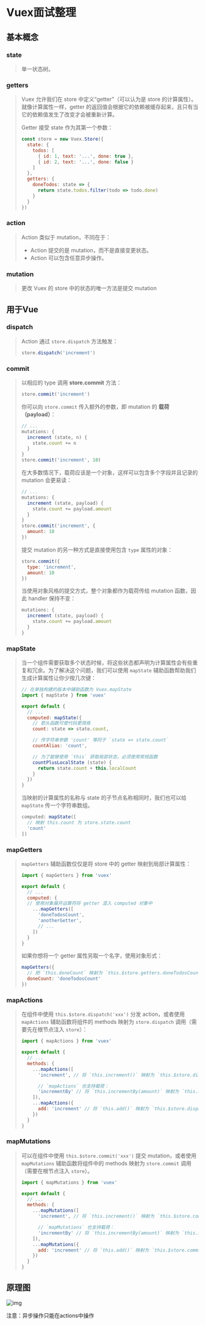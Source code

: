 # Vuex面试整理

## 基本概念

### state

> 单一状态树。

### getters

> Vuex 允许我们在 store 中定义“getter”（可以认为是 store 的计算属性）。就像计算属性一样，getter 的返回值会根据它的依赖被缓存起来，且只有当它的依赖值发生了改变才会被重新计算。
>
> Getter 接受 state 作为其第一个参数：
>
> ```js
> const store = new Vuex.Store({
>   state: {
>     todos: [
>       { id: 1, text: '...', done: true },
>       { id: 2, text: '...', done: false }
>     ]
>   },
>   getters: {
>     doneTodos: state => {
>       return state.todos.filter(todo => todo.done)
>     }
>   }
> })
> ```

### action

> Action 类似于 mutation，不同在于：
>
> - Action 提交的是 mutation，而不是直接变更状态。
> - Action 可以包含任意异步操作。

### mutation

> 更改 Vuex 的 store 中的状态的唯一方法是提交 mutation

## 用于Vue

### dispatch

> Action 通过 `store.dispatch` 方法触发：
>
> ```js
> store.dispatch('increment')
> ```

### commit

> 以相应的 type 调用 **store.commit** 方法：
>
> ```js
> store.commit('increment')
> ```
>
> 你可以向 `store.commit` 传入额外的参数，即 mutation 的 **载荷（payload）**：
>
> ```js
> // ...
> mutations: {
>   increment (state, n) {
>     state.count += n
>   }
> }
> store.commit('increment', 10)
> ```
>
> 在大多数情况下，载荷应该是一个对象，这样可以包含多个字段并且记录的 mutation 会更易读：
>
> ```js
> // ...
> mutations: {
>   increment (state, payload) {
>     state.count += payload.amount
>   }
> }
> store.commit('increment', {
>   amount: 10
> })
> ```
>
> 提交 mutation 的另一种方式是直接使用包含 `type` 属性的对象：
>
> ```js
> store.commit({
>   type: 'increment',
>   amount: 10
> })
> ```
>
> 当使用对象风格的提交方式，整个对象都作为载荷传给 mutation 函数，因此 handler 保持不变：
>
> ```js
> mutations: {
>   increment (state, payload) {
>     state.count += payload.amount
>   }
> }
> ```

### mapState

> 当一个组件需要获取多个状态时候，将这些状态都声明为计算属性会有些重复和冗余。为了解决这个问题，我们可以使用 `mapState` 辅助函数帮助我们生成计算属性让你少按几次键：
>
> ```js
> // 在单独构建的版本中辅助函数为 Vuex.mapState
> import { mapState } from 'vuex'
> 
> export default {
>   // ...
>   computed: mapState({
>     // 箭头函数可使代码更简练
>     count: state => state.count,
> 
>     // 传字符串参数 'count' 等同于 `state => state.count`
>     countAlias: 'count',
> 
>     // 为了能够使用 `this` 获取局部状态，必须使用常规函数
>     countPlusLocalState (state) {
>       return state.count + this.localCount
>     }
>   })
> }
> ```
>
> 当映射的计算属性的名称与 state 的子节点名称相同时，我们也可以给 `mapState` 传一个字符串数组。
>
> ```js
> computed: mapState([
>   // 映射 this.count 为 store.state.count
>   'count'
> ])
> ```

### mapGetters

> `mapGetters` 辅助函数仅仅是将 store 中的 getter 映射到局部计算属性：
>
> ```js
> import { mapGetters } from 'vuex'
> 
> export default {
>   // ...
>   computed: {
>   // 使用对象展开运算符将 getter 混入 computed 对象中
>     ...mapGetters([
>       'doneTodosCount',
>       'anotherGetter',
>       // ...
>     ])
>   }
> }
> ```
>
> 如果你想将一个 getter 属性另取一个名字，使用对象形式：
>
> ```js
> mapGetters({
>   // 把 `this.doneCount` 映射为 `this.$store.getters.doneTodosCount`
>   doneCount: 'doneTodosCount'
> })
> ```

### mapActions

> 在组件中使用 `this.$store.dispatch('xxx')` 分发 action，或者使用 `mapActions` 辅助函数将组件的 methods 映射为 `store.dispatch` 调用（需要先在根节点注入 `store`）：
>
> ```js
> import { mapActions } from 'vuex'
> 
> export default {
>   // ...
>   methods: {
>     ...mapActions([
>       'increment', // 将 `this.increment()` 映射为 `this.$store.dispatch('increment')`
> 
>       // `mapActions` 也支持载荷：
>       'incrementBy' // 将 `this.incrementBy(amount)` 映射为 `this.$store.dispatch('incrementBy', amount)`
>     ]),
>     ...mapActions({
>       add: 'increment' // 将 `this.add()` 映射为 `this.$store.dispatch('increment')`
>     })
>   }
> }
> ```

### mapMutations

> 可以在组件中使用 `this.$store.commit('xxx')` 提交 mutation，或者使用 `mapMutations` 辅助函数将组件中的 methods 映射为 `store.commit` 调用（需要在根节点注入 `store`）。
>
> ```js
> import { mapMutations } from 'vuex'
> 
> export default {
>   // ...
>   methods: {
>     ...mapMutations([
>       'increment', // 将 `this.increment()` 映射为 `this.$store.commit('increment')`
> 
>       // `mapMutations` 也支持载荷：
>       'incrementBy' // 将 `this.incrementBy(amount)` 映射为 `this.$store.commit('incrementBy', amount)`
>     ]),
>     ...mapMutations({
>       add: 'increment' // 将 `this.add()` 映射为 `this.$store.commit('increment')`
>     })
>   }
> }
> ```

## 原理图

![img](https://vuex.vuejs.org/vuex.png)

注意：异步操作只能在actions中操作

